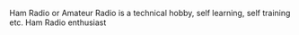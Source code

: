 Ham Radio or Amateur Radio  is a technical hobby, self learning, self training etc.
Ham Radio enthusiast
